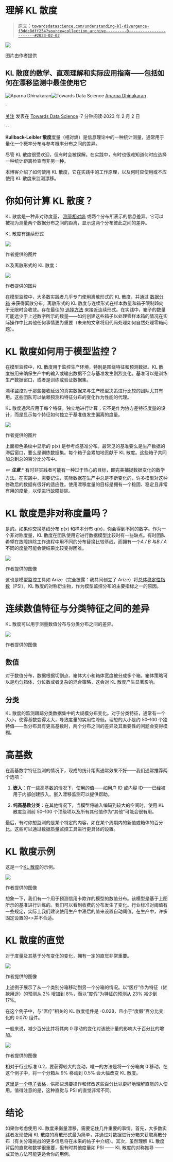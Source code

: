 # 理解 KL 散度

> 原文：[`towardsdatascience.com/understanding-kl-divergence-f3ddc8dff254?source=collection_archive---------0-----------------------#2023-02-02`](https://towardsdatascience.com/understanding-kl-divergence-f3ddc8dff254?source=collection_archive---------0-----------------------#2023-02-02)

![](img/23ed4c262576e3be5227e532e0eedf31.png)

图片由作者提供

## KL 散度的数学、直观理解和实际应用指南——包括如何在漂移监测中最佳使用它

[](https://aparnadhinak.medium.com/?source=post_page-----f3ddc8dff254--------------------------------)![Aparna Dhinakaran](https://aparnadhinak.medium.com/?source=post_page-----f3ddc8dff254--------------------------------)[](https://towardsdatascience.com/?source=post_page-----f3ddc8dff254--------------------------------)![Towards Data Science](https://towardsdatascience.com/?source=post_page-----f3ddc8dff254--------------------------------) [Aparna Dhinakaran](https://aparnadhinak.medium.com/?source=post_page-----f3ddc8dff254--------------------------------)

·

[关注](https://medium.com/m/signin?actionUrl=https%3A%2F%2Fmedium.com%2F_%2Fsubscribe%2Fuser%2Ff32f85889f3a&operation=register&redirect=https%3A%2F%2Ftowardsdatascience.com%2Funderstanding-kl-divergence-f3ddc8dff254&user=Aparna+Dhinakaran&userId=f32f85889f3a&source=post_page-f32f85889f3a----f3ddc8dff254---------------------post_header-----------) 发表在 [Towards Data Science](https://towardsdatascience.com/?source=post_page-----f3ddc8dff254--------------------------------) ·7 分钟阅读·2023 年 2 月 2 日[](https://medium.com/m/signin?actionUrl=https%3A%2F%2Fmedium.com%2F_%2Fvote%2Ftowards-data-science%2Ff3ddc8dff254&operation=register&redirect=https%3A%2F%2Ftowardsdatascience.com%2Funderstanding-kl-divergence-f3ddc8dff254&user=Aparna+Dhinakaran&userId=f32f85889f3a&source=-----f3ddc8dff254---------------------clap_footer-----------)

--

[](https://medium.com/m/signin?actionUrl=https%3A%2F%2Fmedium.com%2F_%2Fbookmark%2Fp%2Ff3ddc8dff254&operation=register&redirect=https%3A%2F%2Ftowardsdatascience.com%2Funderstanding-kl-divergence-f3ddc8dff254&source=-----f3ddc8dff254---------------------bookmark_footer-----------)

**Kullback-Leibler 散度**度量（相对熵）是信息理论中的一种统计测量，通常用于量化一个概率分布与参考概率分布之间的差异。

尽管 KL 散度很受欢迎，但有时会被误解。在实践中，有时也很难知道何时应选择一种统计距离检查而非另一种。

本博客介绍了如何使用 KL 散度，它在实践中的工作原理，以及何时应使用或不应使用 KL 散度来监测漂移。

# 你如何计算 KL 散度？

KL 散度是一种非对称度量， [测量相对熵](http://hanj.cs.illinois.edu/cs412/bk3/KL-divergence.pdf) 或两个分布所表示的信息差异。它可以被视为测量两个数据分布之间的距离，显示这两个分布彼此之间的差异。

KL 散度有连续形式

![](img/6ad674da352f58e57e2b6d350c36194a.png)

作者提供的图片

以及离散形式的 KL 散度：

![](img/8ab7c7798e76224f948d0de7b8caf822.png)

作者提供的图片

在模型监控中，大多数实践者几乎专门使用离散形式的 KL 散度，并通过 [数据分箱](https://arize.com/blog-course/data-binning-production/) 来获得离散分布。离散形式的 KL 散度与连续形式在样本数量和箱子限制趋向于无限时会收敛。存在最佳的 [选择方法](https://stats.stackexchange.com/questions/510699/discrete-kl-divergence-with-decreasing-bin-width) 来接近连续形式。在实践中，箱子的数量可能远少于上述数字所示的数量——如何创建这些箱子以处理零样本箱的情况在实际操作中比其他任何事情更为重要（未来的文章将用代码处理如何自然处理零箱问题）。

# KL 散度如何用于模型监控？

在模型监控中，KL 散度用于监控生产环境，特别是围绕特征和预测数据。KL 散度被用来确保生产中的输入或输出数据不会与基准发生剧烈变化。基准可以是训练生产数据窗口，或者是训练或验证数据集。

漂移监控对于那些接收延迟的真实数据来与生产模型决策进行比较的团队尤其有用。这些团队可以依赖预测和特征分布的变化作为性能的代理。

KL 散度通常应用于每个特征，独立地进行计算；它不是作为协方差特征度量的设计，而是显示每个特征如何独立于基准值发生偏离的度量。

![](img/52a909cc15e9bc7d6942a8712757c40b.png)

作者提供的图片

上面橙色条纹中显示的 p(x) 是参考或基准分布。最常见的基准要么是生产数据的滞后窗口，要么是训练数据集。每个箱子会累加地贡献于 KL 散度。这些箱子共同加总到总的百分比分布中。

*✏️* ***注意***:* 有时非实践者可能有一种过于热心的目标，即完美捕捉数据变化的数学方法。在实践中，需要记住，实际数据在生产中总是不断变化的，许多模型对这种修改后的数据有很好的适应性。使用漂移度量的目标是拥有一个稳固、稳定且非常有用的度量，以便进行故障排除。

# KL 散度是非对称度量吗？

是的。如果你交换基线分布 p(x) 和样本分布 q(x)，你会得到不同的数字。作为一个非对称度量，KL 散度在团队使用它进行数据模型比较时有一些缺点。有时团队希望在故障排除工作流程中用不同的分布替换比较基线，而拥有一个*A / B* 与*B / A* 不同的度量可能会使结果比较变得困难。

![](img/3cb72a873aabe21985a675c56cba853e.png)

作者提供的图像

这也是模型监控工具如 Arize（完全披露：我共同创立了 Arize）将[总体稳定性指数](https://arize.com/blog-course/population-stability-index-psi/)（PSI），KL 散度的对称衍生物，作为模型监控分布的主要指标之一的原因。

# 连续数值特征与分类特征之间的差异

KL 散度可以用于测量数值分布与分类分布之间的差异。

![](img/521325cae5eaa261781ae9deab73eb81.png)

作者提供的图像

## **数值**

对于数值分布，数据根据切割点、箱体大小和箱体宽度被分成多个箱。箱体策略可以是均匀箱体、分位数或者复杂的混合策略，这会对 KL 散度产生显著影响。

## **分类**

KL 散度的监测跟踪分类数据集中的大规模分布变化。对于分类特征，通常有一个大小，使得基数变得太大，导致度量的实用性降低。理想的大小是约 50–100 个独特值——当分布具有更高基数时，两个分布之间的差异及其重要性的问题会变得模糊。

# 高基数

在高基数字特征监测的情况下，现成的统计距离通常效果不好——我们通常推荐两个选项：

1.  **嵌入**：在一些高基数的情况下，使用的值——如用户 ID 或内容 ID——已经被用于内部创建嵌入。嵌入漂移监测可以提供帮助。

1.  **纯高基数分类**：在其他情况下，当模型将输入编码到较大的空间时，使用 KL 散度监测前 50–100 个顶级项以及所有其他值作为“其他”可能会很有用。

最后，有时你想监测的是某个特定的内容，如在某个周期内的新值或箱体的百分比。这些可以通过数据质量监控工具进行更具体的设置。

# KL 散度示例

这是一个[KL 散度](https://arize.com/blog-course/kl-divergence/)的示例。

![](img/f22bd63ba1fc4b894ad6c59afb8d4bfc.png)

作者提供的图像

想象一下，我们有一个用于预测信用卡欺诈的模型的数值分布。该模型是基于上图所示的基准进行训练的。我们可以看到收费的分布发生了变化。行业标准对阈值有一些规定，实际上我们建议使用生产中滞后的值来设置自动阈值。在生产中，许多固定设置的<>并不合适。

# KL 散度的直觉

对于度量及其基于分布变化的变化，拥有一定的直觉非常重要。

![](img/c7e9b9e7cfb3d9d19d5af4f923ae61db.png)

作者提供的图像

上述例子展示了从一个类别分箱移动到另一个分箱的情况。以“医疗”作为特征（贷款用途）的预测从 2% 增加到 8%，而以“度假”为特征的预测从 23% 减少到 17%。

在这个例子中，与“医疗”相关的 KL 散度组件是 -0.028，且小于“度假”百分比变化的 0.070 组件。

一般来说，减少百分比并将其向 0 移动的变化对该统计量的影响大于百分比的增加。

![](img/5b4a8fcc6994cdbaa6158d4deaa6b24a.png)

作者提供的图像

相对于行业标准 0.2，要获得较大的变动，唯一的方法是将一个分箱向 0 移动。在这个例子中，将一个分箱从 9% 移动到 0.5% 会大幅改变 KL 散度。

[这里是一个电子表格](https://docs.google.com/spreadsheets/d/1BNjGmJJOZpKdOhHHskVl9yT5lhhyPfNaI6KbDmb3R9Q/edit?usp=sharing)，供那些想要操作和修改这些百分比以更好地理解直觉的人使用。值得注意的是，这种直觉与 PSI 的直觉非常不同。

# 结论

如果你考虑使用 KL 散度来衡量漂移，需要记住几件重要的事情。首先，大多数实践者发现使用 KL 散度的离散形式最为简单，并通过对数据进行分箱来获取离散分布（有关分箱挑战的更多信息将在未来的帖子中介绍）。其次，虽然理解 KL 散度背后的直觉和数学很重要，但有时其他度量如 PSI —— KL 散度的对称推导 —— 或其他方法可能更适合你的用例。
